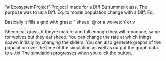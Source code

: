 "# EcosystemProject" 
Project I made for a Diff Eq summer class. The purpose was to us a Diff. Eq. to model population change with a Diff. Eq.

Basically it fills a grid with
grass: " 
sheep: @ or a
wolves: ¥ or v

Sheep eat grass, if theyre mature and full enough they will repoduce, same for wolves but they eat sheep.
You can change the rate at which things spawn initially by changing the sliders.
You can also generate graphs of the population over the time of the simulation as well as output the graph data to a .txt
The simulation progresses when you click the button.
